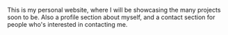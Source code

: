 This is my personal website, where I will be showcasing the many projects soon to be. Also a profile section about myself, and a contact section for people who's interested in contacting me.